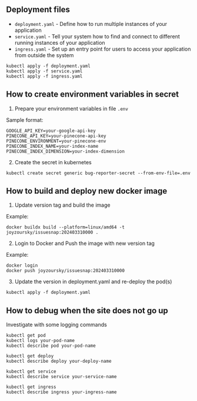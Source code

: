 ## Deployment files
- `deployment.yaml` -  Define how to run multiple instances of your application
- `service.yaml` - Tell your system how to find and connect to different running instances of your application
- `ingress.yaml` - Set up an entry point for users to access your application from outside the system

```
kubectl apply -f deployment.yaml
kubectl apply -f service.yaml
kubectl apply -f ingress.yaml
```

## How to create environment variables in secret

1. Prepare your environment variables in file `.env`

  Sample format:
  ```
  GOOGLE_API_KEY=your-google-api-key
  PINECONE_API_KEY=your-pinecone-api-key
  PINECONE_ENVIRONMENT=your-pinecone-env
  PINECONE_INDEX_NAME=your-index-name
  PINECONE_INDEX_DIMENSION=your-index-dimension
  ```

2. Create the secret in kubernetes

  ```
  kubectl create secret generic bug-reporter-secret --from-env-file=.env
  ```
## How to build and deploy new docker image

1. Update version tag and build the image

  Example:
  ```
  docker buildx build --platform=linux/amd64 -t joyzoursky/issuesnap:202403310000 .
  ```

2. Login to Docker and Push the image with new version tag

  Example:
  ```
  docker login
  docker push joyzoursky/issuesnap:202403310000
  ```

3. Update the version in deployment.yaml and re-deploy the pod(s)

```
kubectl apply -f deployment.yaml
```

## How to debug when the site does not go up

Investigate with some logging commands
```
kubectl get pod
kubectl logs your-pod-name
kubectl describe pod your-pod-name

kubectl get deploy
kubectl describe deploy your-deploy-name

kubectl get service
kubectl describe service your-service-name

kubectl get ingress
kubectl describe ingress your-ingress-name
```